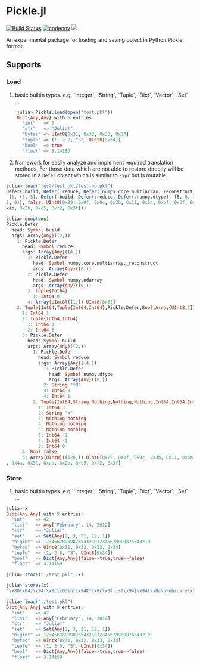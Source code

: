 # Pickle.jl

[![Build Status](https://travis-ci.com/chengchingwen/Pickle.jl.svg?branch=master)](https://travis-ci.com/chengchingwen/Pickle.jl)
[![codecov](https://codecov.io/gh/chengchingwen/Pickle.jl/branch/master/graph/badge.svg)](https://codecov.io/gh/chengchingwen/Pickle.jl)
[![](https://img.shields.io/badge/docs-dev-blue.svg)](https://chengchingwen.github.io/Pickle.jl/dev/)


An experimental package for loading and saving object in Python Pickle format.

## Supports

### Load

1.  basic builtin types. e.g. \`Integer\`, \`String\`, \`Tuple\`, \`Dict\`, \`Vector\`, \`Set\` ...

```jl
    julia> Pickle.load(open("test.pkl"))
    Dict{Any,Any} with 6 entries:
      "int"   => 0
      "str"   => "Julia!"
      "bytes" => UInt8[0x31, 0x32, 0x33, 0x34]
      "tuple" => (1, 2.0, "3", UInt8[0x34])
      "bool"  => true
      "float" => 3.14159
```


2.  framework for easily analyze and implement required translation methods. For those data which are
not able to restore directly will be stored in a `Defer` object which is similar to `Expr` but is mutable.

```jl
julia> load("test/test_pkl/test-np.pkl")
Defer(:build, Defer(:reduce, Defer(:numpy.core.multiarray._reconstruct), Defer(:numpy.ndarray), (0,), UInt8[0x62]),
 (1, (3, 5), Defer(:build, Defer(:reduce, Defer(:numpy.dtype), f8, 0, 1), (3, "<", nothing, nothing, nothing, -1, -
1, 0)), false, UInt8[0x29, 0x0f, 0x9c, 0x3b, 0x11, 0x5a, 0xbf, 0x3f, 0x29, 0xa6  …  0xb8, 0x3f, 0x6b, 0x4a, 0x31, 0
xab, 0x2b, 0xc5, 0xf2, 0x3f]))

julia> dump(ans)
Pickle.Defer
  head: Symbol build
  args: Array{Any}((2,))
    1: Pickle.Defer
      head: Symbol reduce
      args: Array{Any}((4,))
        1: Pickle.Defer
          head: Symbol numpy.core.multiarray._reconstruct
          args: Array{Any}((0,))
        2: Pickle.Defer
          head: Symbol numpy.ndarray
          args: Array{Any}((0,))
        3: Tuple{Int64}
          1: Int64 0
        4: Array{UInt8}((1,)) UInt8[0x62]
    2: Tuple{Int64,Tuple{Int64,Int64},Pickle.Defer,Bool,Array{UInt8,1}}
      1: Int64 1
      2: Tuple{Int64,Int64}
        1: Int64 3
        2: Int64 5
      3: Pickle.Defer
        head: Symbol build
        args: Array{Any}((2,))
          1: Pickle.Defer
            head: Symbol reduce
            args: Array{Any}((4,))
              1: Pickle.Defer
                head: Symbol numpy.dtype
                args: Array{Any}((0,))
              2: String "f8"
              3: Int64 0
              4: Int64 1
          2: Tuple{Int64,String,Nothing,Nothing,Nothing,Int64,Int64,Int64}
            1: Int64 3
            2: String "<"
            3: Nothing nothing
            4: Nothing nothing
            5: Nothing nothing
            6: Int64 -1
            7: Int64 -1
            8: Int64 0
      4: Bool false
      5: Array{UInt8}((120,)) UInt8[0x29, 0x0f, 0x9c, 0x3b, 0x11, 0x5a, 0xbf, 0x3f, 0x29, 0xa6  …  0xb8, 0x3f, 0x6b
, 0x4a, 0x31, 0xab, 0x2b, 0xc5, 0xf2, 0x3f]
```


### Store

1. basic builtin types. e.g. \`Integer\`, \`String\`, \`Tuple\`, \`Dict\`, \`Vector\`, \`Set\` ...

```jl
julia> x
Dict{Any,Any} with 9 entries:
  "int"    => 42
  "list"   => Any["February", 14, 2012]
  "str"    => "Julia!"
  "set"    => Set(Any[2, 3, 21, 12, 1])
  "bigint" => 1234567890987654321012345678909876543210
  "bytes"  => UInt8[0x31, 0x32, 0x33, 0x34]
  "tuple"  => (1, 2.0, "3", UInt8[0x34])
  "bool"   => Dict{Any,Any}(false=>true,true=>false)
  "float"  => 3.14159

julia> store("./test.pkl", x)

julia> stores(x)
"\x80\x04}\x94(\x8c\x03int\x94K*\x8c\x04list\x94]\x94(\x8c\bFebruary\x94K\x0eM\xdc\ae\x8c\x03str\x94\x8c\x06Julia!\x94\x8c\x03set\x94\x8f\x94(K\x02K\x03K\x15K\fK\x01\x90\x8c\x06bigint\x94\x8a\x11\xea\x1e\xd9Z7\xff\xad9[e;\xa9\x80 ɠ\x03\x8c\x05bytes\x94C\x041234\x8c\x05tuple\x94(K\x01G@\0\0\0\0\0\0\0\x8c\x013\x94C\x014t\x94\x8c\x04bool\x94}\x94(\x89\x88\x88\x89u\x8c\x05float\x94G@\t!\xfbM\x12\xd8Ju."

julia> load("./test.pkl")
Dict{Any,Any} with 9 entries:
  "int"    => 42
  "list"   => Any["February", 14, 2012]
  "str"    => "Julia!"
  "set"    => Set(Any[2, 3, 21, 12, 1])
  "bigint" => 1234567890987654321012345678909876543210
  "bytes"  => UInt8[0x31, 0x32, 0x33, 0x34]
  "tuple"  => (1, 2.0, "3", UInt8[0x34])
  "bool"   => Dict{Any,Any}(false=>true,true=>false)
  "float"  => 3.14159

```

